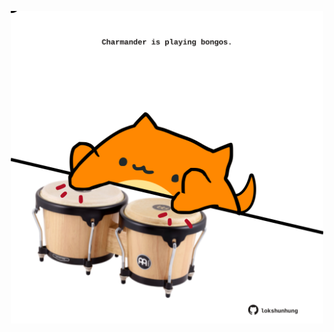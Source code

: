 <!-- built at 01/11/2023, 23:00:58 UTC -->
<p align="center">
  <img width="500" height="500" src="./ReadmeImage.svg">
</p>

